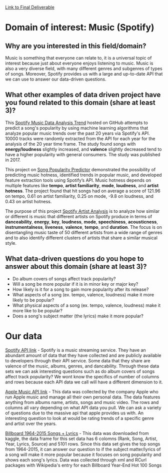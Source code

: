 [Link to Final Deliverable](https://josesmung.shinyapps.io/Info-201-project-AC4-Spotify-Analysis/)
# Domain of interest: Music (Spotify)
## Why are you interested in this field/domain?
Music is something that everyone can relate to, it is a universal topic of interest because just about everyone enjoys listening to music. Music is also a very diverse field, with many different genres and subgenres of types of songs. Moreover, Spotify provides us with a large and up-to-date API that we can use to answer our data-driven questions.
## What other examples of data driven project have you found related to this domain (share at least 3)?
This [Spotify Music Data Analysis Trend](https://github.com/AsTimeGoesBy111/Spotify-Music-Data-Analysis) hosted on GitHub attempts to predict a song's popularity by using machine learning algorithms that analyze popular music trends over the past 20 years via Spotify's API. 10000 tracks were randomly extracted from the API for each year for the analysis of the 20 year time frame. The study found songs with **energy/loudness** slightly increased, and **valence** slightly decreased tend to have a higher popularity with general consumers. The study was published in 2017.

This project on [Song Popularity Predictor](https://towardsdatascience.com/song-popularity-predictor-1ef69735e380) demonstrated the possibility of predicting music hotness, identified trends in popular music, and developed feature extraction tools using Spotify’s API. Music hotness depends on multiple features like **tempo**, **artist familiarity**, **mode**, **loudness**, and **artist hotness**. The project found that hit songs had on average a score of 121.96 on tempo, 0.61 on artist familiarity, 0.25 on mode, -9.8 on loudness, and 0.43 on artist hotness.

The purpose of this project [Spotify Artist Analysis](https://github.com/khanhnamle1994/spotify-artists-analysis) is to analyze how similar or different is music that different artists on Spotify produce in terms of **danceability**, **energy**, **key**, **loudness**, **mode**, **speechiness**, **acousticness**, **instrumentalness**, **liveness**, **valence**, **tempo**, and **duration**.  The focus is on disentangling music taste of 50 different artists from a wide range of genres and to also identify different clusters of artists that share a similar musical style.

## What data-driven questions do you hope to answer about this domain (share at least 3)?
- Do album covers of songs affect track popularity?
- Will a song be more popular if it is in minor key or major key?
- How likely is it for a song to gain more popularity after its release?
- What aspects of a song (ex. tempo, valence, loudness) make it more likely to be popular?
- What physical aspects of a song (ex. tempo, valence, loudness) make it more like to be popular?
- Does a song's subject matter (the lyrics) make it more popular?


# Our data
[Spotify API link](https://developer.spotify.com/documentation/web-api/reference/tracks/) - Spotify is a music streaming service.
They have an abundant amount of data that they have collected and are publicly available to developers through their API service. Some data that they share are valence of the music, albums, genres, and dancability. Through these data sets we can ask interesting questions
such as do album covers of songs affect track popularity? We wont know the specifics of number of columns and rows because
each API data we call will have a different dimension to it.

[Apple Music API link](https://developer.apple.com/documentation/applemusicapi) -
This data was collected by the company Apple who run Apple music and manage all their own personal data. The data features
anything from albums name, artists, songs and music video. The rows and columns all vary depending on what API data you
pull. We can ask a variety of questions due to the massive api that apple provides us with. An interesting question
to look at would be rating trends of a specific genre and artist over the years.

[Billboard 1964-2015 Songs + Lyrics](https://www.kaggle.com/rakannimer/billboard-lyrics) - This data was downloaded from kaggle, the data frame for this set data has 6 colomns (Rank, Song, Artist, Year, Lyrics, Source) and 5101 rows. Since this data set gives the top songs from 1964-2015, it can answer our question to if the subject matter/lyrics of a song will make it more popular because it focuses on song popularity and shows each song's lyrics. Data was collected through xml and RCurl packages with Wikipedia's entry for each Billboard Year-End Hot 100 Songs
